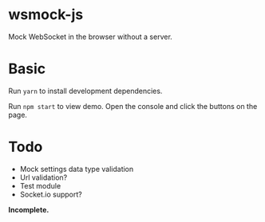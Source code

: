 # wsmock-js
Mock WebSocket in the browser without a server.

# Basic
Run `yarn` to install development dependencies.

Run `npm start` to view demo. Open the console and click the buttons on the page.

# Todo

* Mock settings data type validation
* Url validation?
* Test module
* Socket.io support?

**Incomplete.**

